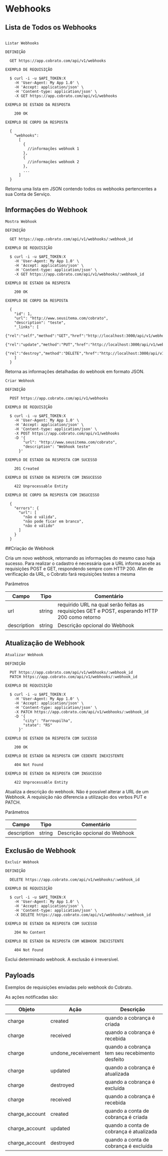 # Webhooks

## Lista de Todos os Webhooks

```shell

Listar Webhooks

DEFINIÇÃO

  GET https://app.cobrato.com/api/v1/webhooks

EXEMPLO DE REQUISIÇÃO

  $ curl -i -u $API_TOKEN:X
    -H 'User-Agent: My App 1.0' \
    -H 'Accept: application/json' \
    -H 'Content-type: application/json' \
    -X GET https://app.cobrato.com/api/v1/webhooks

EXEMPLO DE ESTADO DA RESPOSTA

    200 OK

EXEMPLO DE CORPO DA RESPOSTA

  {
    "webhooks":
      [
        {
          //informações webhook 1
        },
        {
          //informações webhook 2
        },
        ...
      ]
  }
```

Retorna uma lista em JSON contendo todos os webhooks pertencentes a sua Conta de Serviço.


## Informações do Webhook

```shell
Mostra Webhook

DEFINIÇÃO

  GET https://app.cobrato.com/api/v1/webhooks/:webhook_id

EXEMPLO DE REQUISIÇÃO

  $ curl -i -u $API_TOKEN:X
    -H 'User-Agent: My App 1.0' \
    -H 'Accept: application/json' \
    -H 'Content-type: application/json' \
    -X GET https://app.cobrato.com/api/v1/webhooks/:webhook_id

EXEMPLO DE ESTADO DA RESPOSTA

    200 OK

EXEMPLO DE CORPO DA RESPOSTA

  {
    "id": 1,
    "url": "http://www.seusitema.com/cobrato",
    "description": "teste",
    "_links": [
      {"rel":"self","method":"GET","href":"http://localhost:3000/api/v1/webhooks/1"},
      {"rel":"update","method":"PUT","href":"http://localhost:3000/api/v1/webhooks/1"},
      {"rel":"destroy","method":"DELETE","href":"http://localhost:3000/api/v1/webhooks/1"}
    ]
  }

```


Retorna as informações detalhadas do webhook em formato JSON.

```shell
Criar Webhook

DEFINIÇÃO

  POST https://app.cobrato.com/api/v1/webhooks

EXEMPLO DE REQUISIÇÃO

  $ curl -i -u $API_TOKEN:X
    -H 'User-Agent: My App 1.0' \
    -H 'Accept: application/json' \
    -H 'Content-type: application/json' \
    -X POST https://app.cobrato.com/api/v1/webhooks
    -D '{
        "url": "http://www.seusitema.com/cobrato",
        "description": "Webhook teste"
      }'

EXEMPLO DE ESTADO DA RESPOSTA COM SUCESSO

    201 Created

EXEMPLO DE ESTADO DA RESPOSTA COM INSUCESSO

    422 Unprocessable Entity

EXEMPLO DE CORPO DA RESPOSTA COM INSUCESSO

  {
    "errors": {
      "url": [
        "não é válida",
        "não pode ficar em branco",
        "não é válido"
      ]
    }
  }

```

##Criação de Webhook

Cria um novo webhook, retornando as informações do mesmo caso haja sucesso. Para realizar o cadastro é necessária que a URL informa aceite as requisições POST e GET, respondendo sempre com HTTP 200. Afim de verificação da URL, o Cobrato fará requisições testes a mesma

Parâmetros

Campo                    | Tipo            | Comentário                                             |
|-------------------------|-----------------|--------------------------------------------------------|
| url | string | requirido URL na qual serão feitas as requisições GET e POST, esperando HTTP 200 como retorno |
| description | string | Descrição opcional do Webhook |


## Atualização de Webhook

```shell
Atualizar Webhook

DEFINIÇÃO

  PUT https://app.cobrato.com/api/v1/webhooks/:webhook_id
  PATCH https://app.cobrato.com/api/v1/webhooks/:webhook_id

EXEMPLO DE REQUISIÇÃO

  $ curl -i -u $API_TOKEN:X
    -H 'User-Agent: My App 1.0' \
    -H 'Accept: application/json' \
    -H 'Content-type: application/json' \
    -X PATCH https://app.cobrato.com/api/v1/webhooks/:webhook_id
    -D '{
        "city": "Farroupilha",
        "state": "RS"
      }'

EXEMPLO DE ESTADO DA RESPOSTA COM SUCESSO

    200 OK

EXEMPLO DE ESTADO DA RESPOSTA COM CEDENTE INEXISTENTE

    404 Not Found

EXEMPLO DE ESTADO DA RESPOSTA COM INSUCESSO

    422 Unprocessable Entity

```

Atualiza a descrição do webhook. Não é possível alterar a URL de um Webhook. A requisição não diferencia a utilização dos verbos PUT e PATCH.

Parâmetros

Campo                    | Tipo            | Comentário                                             |
|-------------------------|-----------------|--------------------------------------------------------|
description |  string | Descrição opcional do Webhook |

## Exclusão de Webhook

```shell
Excluir Webhook

DEFINIÇÃO

  DELETE https://app.cobrato.com/api/v1/webhooks/:webhook_id

EXEMPLO DE REQUISIÇÃO

  $ curl -i -u $API_TOKEN:X
    -H 'User-Agent: My App 1.0' \
    -H 'Accept: application/json' \
    -H 'Content-type: application/json' \
    -X DELETE https://app.cobrato.com/api/v1/webhooks/:webhook_id

EXEMPLO DE ESTADO DA RESPOSTA COM SUCESSO

    204 No Content

EXEMPLO DE ESTADO DA RESPOSTA COM WEBHOOK INEXISTENTE

    404 Not Found

```
Exclui determinado webhook. A exclusão é irreversível.


## Payloads

Exemplos de requisições enviadas pelo webhook do Cobrato.

As ações notificadas são:

|Objeto         |  Ação              |    Descrição                                    |
|---------------|--------------------|-------------------------------------------------|
|charge         | created            | quando a cobrança é criada                      |
|charge         | received           |  quando a cobrança é recebida                   |
|charge         | undone_receivement |  quando a cobrança tem seu recebimento desfeito |
|charge         | updated            | quando a cobrança é atualizada                  |
|charge         | destroyed          | quando a cobrança é excluída                    |
|charge         | received           |  quando a cobrança é recebida                   |
|charge_account | created            | quando a conta de cobrança é criada             |
|charge_account | updated            | quando a conta de cobrança é atualizada         |
|charge_account | destroyed          | quando a conta de cobrança é excluída           |


